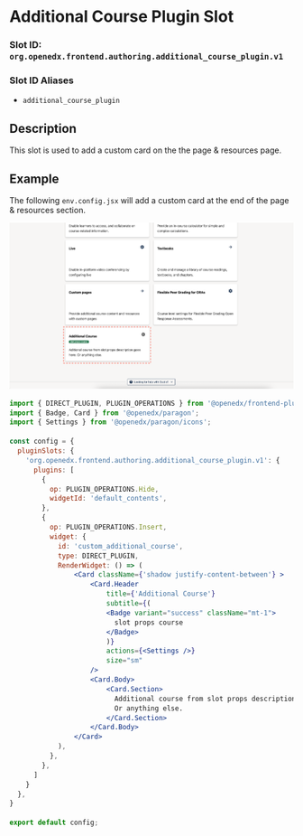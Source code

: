 # Additional Course Plugin Slot

### Slot ID: `org.openedx.frontend.authoring.additional_course_plugin.v1`

### Slot ID Aliases
* `additional_course_plugin`

## Description

This slot is used to add a custom card on the the page & resources page.

## Example

The following `env.config.jsx` will add a custom card at the end of the page & resources section.

![Screenshot of the unit sidebar surrounded by border](./images/additional-course-plugin-slot-example.png)

```jsx
import { DIRECT_PLUGIN, PLUGIN_OPERATIONS } from '@openedx/frontend-plugin-framework';
import { Badge, Card } from '@openedx/paragon';
import { Settings } from '@openedx/paragon/icons';

const config = {
  pluginSlots: {
    'org.openedx.frontend.authoring.additional_course_plugin.v1': {
      plugins: [
        {
          op: PLUGIN_OPERATIONS.Hide,
          widgetId: 'default_contents',
        },
        {
          op: PLUGIN_OPERATIONS.Insert,
          widget: {
            id: 'custom_additional_course',
            type: DIRECT_PLUGIN,
            RenderWidget: () => (
                <Card className={'shadow justify-content-between'} >
                    <Card.Header
                        title={'Additional Course'}
                        subtitle={(
                        <Badge variant="success" className="mt-1">
                          slot props course
                        </Badge>
                        )}
                        actions={<Settings />}
                        size="sm"
                    />
                    <Card.Body>
                        <Card.Section>
                          Additional course from slot props description. 
                          Or anything else.
                        </Card.Section>
                    </Card.Body>
                </Card>
            ),
          },
        },
      ]
    }
  },
}

export default config;
```